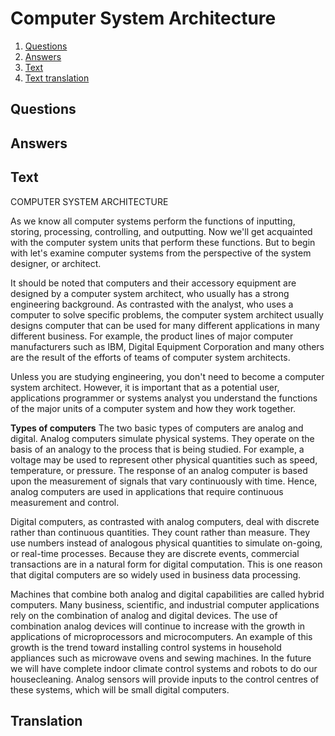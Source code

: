 # Computer System Architecture

1. [Questions](#Questions)
2. [Answers](#Answers)
3. [Text](#Text)
4. [Text translation](#Translation)

## Questions

## Answers

## Text

COMPUTER SYSTEM ARCHITECTURE

As we know all computer systems perform the functions of inputting, storing, processing, controlling, and outputting. Now we'll get acquainted with the computer
system units that perform these functions. But to begin with let's examine computer systems from the perspective of the system designer, or architect.

It should be noted that computers and their accessory equipment are designed by a computer system architect, who usually has a strong engineering background. As
contrasted with the analyst, who uses a computer to solve specific problems, the computer system architect usually designs computer that can be used for many
different applications in many different business. For example, the product lines of major computer manufacturers such as IBM, Digital Equipment Corporation and
many others are the result of the efforts of teams of computer system architects.

Unless you are studying engineering, you don't need to become a computer system architect. However, it is important that as a potential user, applications
programmer or systems analyst you understand the functions of the major units of a computer system and how they work together.

**Types of computers** The two basic types of computers are analog and digital. Analog computers simulate physical systems. They operate on the basis of an
analogy to the process that is being studied. For example, a voltage may be used to represent other physical quantities such as speed, temperature, or pressure.
The response of an analog computer is based upon the measurement of signals that vary continuously with time. Hence, analog computers are used in applications
that require continuous measurement and control.

Digital computers, as contrasted with analog computers, deal with discrete rather than continuous quantities. They count rather than measure. They use numbers
instead of analogous physical quantities to simulate on-going, or real-time processes. Because they are discrete events, commercial transactions are in a
natural form for digital computation. This is one reason that digital computers are so widely used in business data processing.

Machines that combine both analog and digital capabilities are called hybrid computers. Many business, scientific, and industrial computer applications rely on
the combination of analog and digital devices. The use of combination analog devices will continue to increase with the growth in applications of
microprocessors and microcomputers. An example of this growth is the trend toward installing control systems in household appliances such as microwave ovens and
sewing machines. In the future we will have complete indoor climate control systems and robots to do our housecleaning. Analog sensors will provide inputs to
the control centres of these systems, which will be small digital computers.

## Translation
